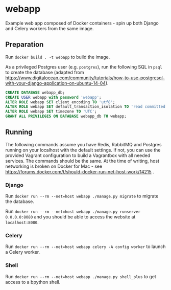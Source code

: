 # webapp
Example web app composed of Docker containers - spin up both Django and Celery workers from the same image.

## Preparation
Run `docker build . -t webapp` to build the image.

As a privileged Postgres user (e.g. `postgres`), run the following SQL in `psql` to create the database (adapted from https://www.digitalocean.com/community/tutorials/how-to-use-postgresql-with-your-django-application-on-ubuntu-14-04). 

```sql
CREATE DATABASE webapp_db;
CREATE USER webapp with password 'webapp';
ALTER ROLE webapp SET client_encoding TO 'utf8';
ALTER ROLE webapp SET default_transaction_isolation TO 'read committed';
ALTER ROLE webapp SET timezone TO 'UTC';
GRANT ALL PRIVILEGES ON DATABASE webapp_db TO webapp;
```

## Running
The following commands assume you have Redis, RabbitMQ and Postgres running on your localhost with the default settings. If not, you can use the provided Vagrant configuration to build a Vagrantbox with all needed services. The commands should be the same. At the time of writing, host networking is broken on Docker for Mac - see https://forums.docker.com/t/should-docker-run-net-host-work/14215 .

### Django
Run `docker run --rm --net=host webapp ./manage.py migrate` to migrate the database.

Run `docker run --rm --net=host webapp ./manage.py runserver 0.0.0.0:8080` and you should be able to access the website at `localhost:8080`.

### Celery
Run `docker run --rm --net=host webapp celery -A config worker` to launch a Celery worker.

### Shell
Run `docker run --rm --net=host webapp ./manage.py shell_plus` to get access to a bpython shell.

